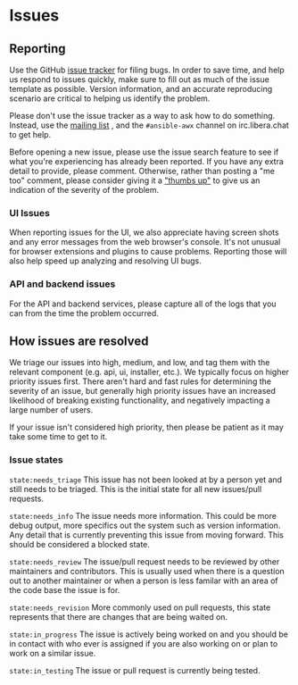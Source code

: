 # Issues

## Reporting 

Use the GitHub [issue tracker](https://github.com/ansible/awx/issues) for filing bugs. In order to save time, and help us respond to issues quickly, make sure to fill out as much of the issue template
as possible. Version information, and an accurate reproducing scenario are critical to helping us identify the problem.

Please don't use the issue tracker as a way to ask how to do something. Instead, use the [mailing list](https://groups.google.com/forum/#!forum/awx-project) , and the `#ansible-awx` channel on irc.libera.chat to get help.

Before opening a new issue, please use the issue search feature to see if what you're experiencing has already been reported. If you have any extra detail to provide, please comment. Otherwise, rather than posting a "me too" comment, please consider giving it a ["thumbs up"](https://github.com/blog/2119-add-reactions-to-pull-requests-issues-and-comment) to give us an indication of the severity of the problem.

### UI Issues

When reporting issues for the UI, we also appreciate having screen shots and any error messages from the web browser's console. It's not unusual for browser extensions
and plugins to cause problems. Reporting those will also help speed up analyzing and resolving UI bugs.

### API and backend issues 

For the API and backend services, please capture all of the logs that you can from the time the problem occurred.

## How issues are resolved

We triage our issues into high, medium, and low, and tag them with the relevant component (e.g. api, ui, installer, etc.). We typically focus on higher priority issues first. There aren't hard and fast rules for determining the severity of an issue, but generally high priority issues have an increased likelihood of breaking existing functionality, and negatively impacting a large number of users.

If your issue isn't considered high priority, then please be patient as it may take some time to get to it.


### Issue states

`state:needs_triage` This issue has not been looked at by a person yet and still needs to be triaged. This is the initial state for all new issues/pull requests.

`state:needs_info` The issue needs more information. This could be more debug output, more specifics out the system such as version information. Any detail that is currently preventing this issue from moving forward. This should be considered a blocked state.

`state:needs_review` The issue/pull request needs to be reviewed by other maintainers and contributors. This is usually used when there is a question out to another maintainer or when a person is less familar with an area of the code base the issue is for.

`state:needs_revision` More commonly used on pull requests, this state represents that there are changes that are being waited on.

`state:in_progress` The issue is actively being worked on and you should be in contact with who ever is assigned if you are also working on or plan to work on a similar issue.

`state:in_testing` The issue or pull request is currently being tested.
